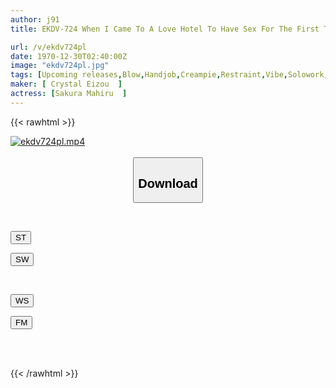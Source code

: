 ```yaml
---
author: j91
title: EKDV-724 When I Came To A Love Hotel To Have Sex For The First Time With A Girl In Uniform That I Found On SNS... She Had Huge Breasts That Were More Sensitive Than I Imagined, And She Made Me Cum Over And Over Again.Mahi Sakura

url: /v/ekdv724pl
date: 1970-12-30T02:40:00Z
image: "ekdv724pl.jpg"
tags: [Upcoming releases,Blow,Handjob,Creampie,Restraint,Vibe,Solowork,Uniform,School Girls,Cunnilingus,Big Tits,Titty Fuck,Cowgirl,Electric Massager,Squirting,Slut,Deep Throating,Huge Butt,Bitch,Spanking,Back	 ]
maker: [ Crystal Eizou  ]
actress: [Sakura Mahiru  ]
---
```



{{< rawhtml >}}

<div class="video" data-videoid="pending_link_2.html">
    <a href="javascript:;">
        <img src="https://my.j91.asia/v/ekdv724pl/ekdv724pl.jpg" width="WIDTH" height="HEIGHT" alt="ekdv724pl.mp4" loading="lazy">
    </a>
</div>

<script type="text/javascript" src="https://j91.asia/asset/on-demand-pend.js"></script>

<br>
  <link rel="stylesheet" href="https://j91.asia/asset/bs5.css">
  
  <center>
  <button class="btn btn-primary" type="button" data-bs-toggle="collapse" data-bs-target=".multi-collapse" aria-expanded="false" aria-controls="multiCollapseExample1 multiCollapseExample2"><h2>Download</h2></button></center>
</p>
<div class="row">
  <div class="col">
    <div class="collapse multi-collapse" id="multiCollapseExample1">
      <div class="card card-body">
	      	      <br>
<div class="buttons">  
<p><a href="https://j91.asia/pending_link_2.html" target="_blank"><button class="btn-hover color-3"><i class="fa fa-download"></i> ST</button></a></p>
<p><a href="https://j91.asia/pending_link_2.html" target="_blank"><button class="btn-hover color-2"><i class="fa fa-download"></i> SW</button></a></p></div>
    </div>
  </div>
</div>
  <div class="col">
    <div class="collapse multi-collapse" id="multiCollapseExample2">
      <div class="card card-body">
	      <br>
<div class="buttons">
<p><a href="https://j91.asia/pending_link_2.html" target="_blank"><button class="btn-hover color-9"><i class="fa fa-download"></i> WS</button></a></p>
<p><a href="https://j91.asia/pending_link_2.html" target="_blank"><button class="btn-hover color-8"><i class="fa fa-download"></i> FM</button></a></p></div>
<br><br>
      </div>
    </div>
  </div>
</div>

{{< /rawhtml >}}
